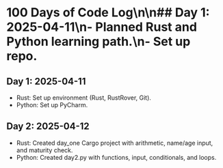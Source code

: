 # 100 Days of Code Log\n\n## Day 1: 2025-04-11\n- Planned Rust and Python learning path.\n- Set up repo.
## Day 1: 2025-04-11
- Rust: Set up environment (Rust, RustRover, Git).
- Python: Set up PyCharm.

## Day 2: 2025-04-12
- Rust: Created day_one Cargo project with arithmetic, name/age input, and maturity check.
- Python: Created day2.py with functions, input, conditionals, and loops.
